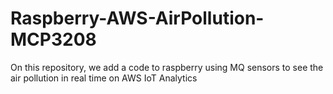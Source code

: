 # Raspberry-AWS-AirPollution-MCP3208
On this repository, we add a code to raspberry using MQ sensors to see the air pollution in real time on AWS IoT Analytics
